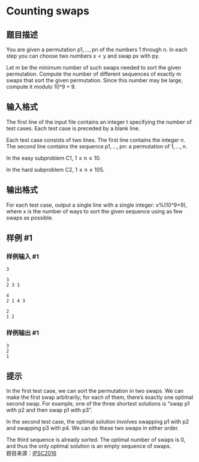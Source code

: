 # Counting swaps

## 题目描述

You are given a permutation p1, …, pn of the numbers 1 through n. In each step you can choose two numbers x < y and swap px with py.  

Let m be the minimum number of such swaps needed to sort the given permutation. Compute the number of different sequences of exactly m swaps that sort the given permutation. Since this number may be large, compute it modulo 10^9 + 9.  

## 输入格式

The first line of the input file contains an integer t specifying the number of test cases. Each test case is preceded by a blank line.  

Each test case consists of two lines. The first line contains the integer n. The second line contains the sequence p1, …, pn: a permutation of 1, …, n.  

In the easy subproblem C1, 1 ≤ n ≤ 10.  

In the hard subproblem C2, 1 ≤ n ≤ 105.  

## 输出格式

For each test case, output a single line with a single integer: x%(10^9+9), where x is the number of ways to sort the given sequence using as few swaps as possible.  

## 样例 #1

### 样例输入 #1
```
3

3
2 3 1

4
2 1 4 3

2
1 2
```

### 样例输出 #1

```
3
2
1
```

## 提示

In the first test case, we can sort the permutation in two swaps. We can make the first swap arbitrarily; for each of them, there’s exactly one optimal second swap. For example, one of the three shortest solutions is “swap p1 with p2 and then swap p1 with p3”.  

In the second test case, the optimal solution involves swapping p1 with p2 and swapping p3 with p4. We can do these two swaps in either order.  

The third sequence is already sorted. The optimal number of swaps is 0, and thus the only optimal solution is an empty sequence of swaps.  
题目来源：[IPSC2016](https://ipsc.ksp.sk/2016/real/problems/c.html)
